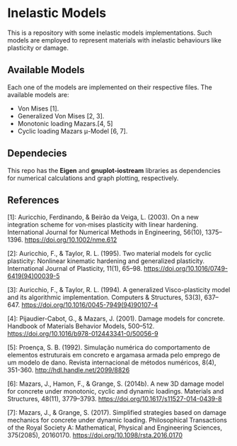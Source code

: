 # Inelastic Models

This is a repository with some inelastic models implementations. Such models are employed to represent materials with inelastic behaviours like plasticity or damage.

## Available Models

Each one of the models are implemented on their respective files. The available models are:

- Von Mises [1].
- Generalized Von Mises [2, 3].
- Monotonic loading Mazars.[4, 5]
- Cyclic loading Mazars μ-Model [6, 7].

## Dependecies

This repo has the **Eigen** and **gnuplot-iostream** libraries as dependencies for numerical calculations and graph plotting, respectively.

## References

[1]: Auricchio, Ferdinando, & Beirão da Veiga, L. (2003). On a new integration scheme for von‐mises plasticity with linear hardening. International Journal for Numerical Methods in Engineering, 56(10), 1375–1396. https://doi.org/10.1002/nme.612 

[2]: Auricchio, F., & Taylor, R. L. (1995). Two material models for cyclic plasticity: Nonlinear kinematic hardening and generalized plasticity. International Journal of Plasticity, 11(1), 65–98. https://doi.org/10.1016/0749-6419(94)00039-5 

[3]: Auricchio, F., & Taylor, R. L. (1994). A generalized Visco-plasticity model and its algorithmic implementation. Computers &amp; Structures, 53(3), 637–647. https://doi.org/10.1016/0045-7949(94)90107-4 

[4]: Pijaudier-Cabot, G., & Mazars, J. (2001). Damage models for concrete. Handbook of Materials Behavior Models, 500–512. https://doi.org/10.1016/b978-012443341-0/50056-9 

[5]: Proença, S. B. (1992). Simulação numérica do comportamento de elementos estruturais em concreto e argamasa armada pelo emprego de um modelo de dano. Revista internacional de métodos numéricos, 8(4), 351-360. http://hdl.handle.net/2099/8826

[6]: Mazars, J., Hamon, F., & Grange, S. (2014b). A new 3D damage model for concrete under monotonic, cyclic and dynamic loadings. Materials and Structures, 48(11), 3779–3793. https://doi.org/10.1617/s11527-014-0439-8 

[7]: Mazars, J., & Grange, S. (2017). Simplified strategies based on damage mechanics for concrete under dynamic loading. Philosophical Transactions of the Royal Society A: Mathematical, Physical and Engineering Sciences, 375(2085), 20160170. https://doi.org/10.1098/rsta.2016.0170 
